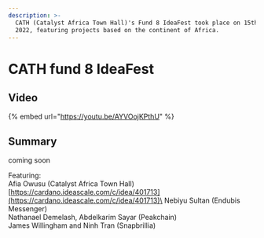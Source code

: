 ```yaml
---
description: >-
  CATH (Catalyst Africa Town Hall)'s Fund 8 IdeaFest took place on 15th April
  2022, featuring projects based on the continent of Africa.
---
```


# CATH fund 8 IdeaFest

## Video

{% embed url="https://youtu.be/AYVOojKPthU" %}

## Summary

coming soon

Featuring:\
Afia Owusu (Catalyst Africa Town Hall) [https://cardano.ideascale.com/c/idea/401713](https://cardano.ideascale.com/c/idea/401713)\
Nebiyu Sultan (Endubis Messenger)\
Nathanael Demelash, Abdelkarim Sayar (Peakchain)\
James Willingham and Ninh Tran (Snapbrillia)
